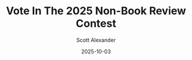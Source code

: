 ---
layout: podcast
title: "Vote In The 2025 Non-Book Review Contest"
author: Scott Alexander
description: https://www.astralcodexten.com/p/vote-in-the-2025-non-book-review
date: 2025-10-03
length: 269884
duration: 67
guid: vote-in-the-2025-non-book-review
---